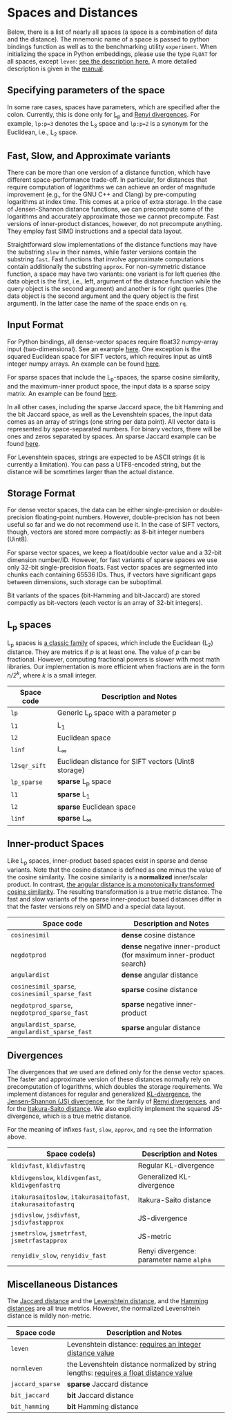 # Spaces and Distances

Below, there is a list of nearly all spaces (a space is a combination of data and the distance). The mnemonic name of a space is passed to python bindings function   as well  as  to  the  benchmarking  utility ``experiment``. 
When initializing the space in Python embeddings, please use the type 
`FLOAT` for all spaces, except `leven`: [see the description here.](https://nmslib.github.io/nmslib/api.html#nmslib-init)
A more detailed description is given
in the [manual](manual/latex/manual.pdf).

## Specifying parameters of the space

In some rare cases, spaces have parameters, which are specified after the
colon. 
Currently, this is done only for 
[L<sub>p</sub>](https://en.wikipedia.org/wiki/Lp_space#Lp_spaces)
and [Renyi divergences](https://en.wikipedia.org/wiki/R%C3%A9nyi_entropy#R%C3%A9nyi_divergence).
For example, ``lp:p=3`` denotes the L<sub>3</sub> space and
``lp:p=2`` is a synonym for the Euclidean, i.e., L<sub>2</sub> space.


## Fast, Slow, and Approximate variants

There can be more than one version of a distance function,
which have different space-performance trade-off.
In particular, for distances that require computation of logarithms 
we can achieve an order of magnitude improvement (e.g., for the GNU C++
and Clang) by pre-computing
logarithms at index time. This comes at a price of extra storage. 
In the case of Jensen-Shannon distance functions, we can precompute some 
of the logarithms and accurately approximate those we cannot precompute.
Fast versions of inner-product distances, however, 
do not precompute anything. They employ  fast SIMD instructions
and a special data layout.

Straightforward slow implementations of the distance functions may have the substring ``slow``
in their names, while faster versions contain the substring ``fast``.
Fast functions that involve approximate computations contain additionally the substring ``approx``.
For non-symmetric distance function, a space may have two variants: one variant is for left
queries (the data object is the first, i.e., left, argument of the distance function 
while the query object
is the second argument) 
and another is for right queries (the data object is the second argument and the query object is the first argument).
In the latter case the name of the space ends on ``rq``.


## Input Format

For Python bindings, all dense-vector spaces require float32 numpy-array input (two-dimensional). See an example [here](python_bindings/notebooks/search_vector_dense_optim.ipynb). 
One exception is the squared Euclidean space for SIFT vectors, which requires input as uint8 integer numpy arrays. An example can be found [here](python_bindings/notebooks/search_sift_uint8.ipynb).

For sparse spaces that include the L<sub>p</sub>-spaces, the sparse cosine similarity, and the maximum-inner product space, the input data is a sparse scipy matrix. An example can be found [here](python_bindings/notebooks/search_sparse_cosine.ipynb).

In all other cases, including the sparse Jaccard space,
the bit Hamming and the bit Jaccard space, as well 
as the Levenshtein spaces, the input data comes
as an array of strings (one string per data point). All vector
data is represented by space-separated numbers. For binary
vectors, there will be ones and zeros separated by spaces.
An sparse Jaccard example can be found [here](python_bindings/notebooks/search_generic_sparse_jaccard.ipynb). 
 
For Levenshtein spaces, strings are expected to be ASCII strings (it is
currently a limitation).
You can pass a UTF8-encoded string, but the distance will be sometimes
larger than the actual distance. 

## Storage Format

For dense vector spaces, the data can be either single-precision or double-precision floating-point numbers. 
However, double-precision has not been useful so far and we do not recommend use it.
In the case of SIFT vectors, though, vectors are stored more compactly:
as 8-bit integer numbers (Uint8).

For sparse vector spaces, 
we keep a float/double vector value and a 32-bit dimension number/ID.
However, for fast variants of sparse spaces we use only 32-bit single-precision floats. Fast vector spaces are segmented into chunks each containing 65536 IDs. Thus, if vectors have significant gaps 
between dimensions, such storage can be suboptimal.

Bit variants of the spaces (bit-Hamming and bit-Jaccard) are stored compactly as bit-vectors (each vector is an array of 32-bit integers).  

## L<sub>p</sub> spaces
 
L<sub>p</sub> spaces is [a classic family](https://en.wikipedia.org/wiki/Lp_space#Lp_spaces) of spaces,
which include the Euclidean (L<sub>2</sub>) distance.
They are metrics if _p_ is at least one. 
The value of _p_ can be fractional. 
However, computing fractional powers is slower with most math libraries.
Our implementation is more efficient when fractions are in the form
_n/2<sup>k</sup>_, where _k_ is a small integer. 
 

| Space code   | Description and Notes                           |
|--------------|-------------------------------------------------|
| `lp`         | Generic L<sub>p</sub> space with a parameter p  |
| `l1`         | L<sub>1</sub>                                   |
| `l2`         | Euclidean space                                 |
| `linf`       | L<sub>&infin;</sub>                             |
| `l2sqr_sift` | Euclidean distance for SIFT vectors (Uint8 storage)|
| `lp_sparse`  | **sparse** L<sub>p</sub> space                  |
| `l1`         | **sparse** L<sub>1</sub>                        |
| `l2`         | **sparse** Euclidean space                      |
| `linf`       | **sparse** L<sub>&infin;</sub>                  |


## Inner-product Spaces

Like L<sub>p</sub> spaces, inner-product based spaces exist in sparse and dense variants.
Note that the cosine distance is defined as one minus the value of the cosine similarity.
The cosine similarity is a **normalized** inner/scalar product.
In contrast, [the angular distance is a monotonically transformed cosine similarity](https://en.wikipedia.org/wiki/Cosine_similarity#Angular_distance_and_similarity).
The resulting transformation is a true metric distance.
The fast and slow variants of the sparse inner-product based distances differ
in that the faster versions rely on SIMD and a special data layout.

| Space code    | Description and Notes                                               |
|---------------|---------------------------------------------------------------------|
| `cosinesimil` | **dense** cosine distance                                           |
| `negdotprod`  | **dense** negative inner-product (for maximum inner-product search) |
| `angulardist` | **dense** angular distance                                          |
| `cosinesimil_sparse`, `cosinesimil_sparse_fast` | **sparse** cosine distance        |
| `negdotprod_sparse`, `negdotprod_sparse_fast`   | **sparse** negative inner-product |
| `angulardist_sparse`, `angulardist_sparse_fast` | **sparse** angular distance       |


## Divergences 

The divergences that we used are defined only for the 
dense vector spaces. The faster and approximate version
of these distances normally rely on precomputation of logarithms,
which doubles the storage requirements.
We implement distances for regular and generalized
[KL-divergence](https://en.wikipedia.org/wiki/Kullback%E2%80%93Leibler_divergence),
the [Jensen-Shannon (JS) divergence](https://en.wikipedia.org/wiki/Jensen%E2%80%93Shannon_divergence),
for the family of [Renyi divergences](https://en.wikipedia.org/wiki/R%C3%A9nyi_entropy#R%C3%A9nyi_divergence),
and for the [Itakura-Saito distance](https://en.wikipedia.org/wiki/Itakura%E2%80%93Saito_distance).
We also explicitly implement the squared JS-divergence,
which is a true metric distance.

For the meaning of infixes ``fast``, ``slow``, ``approx``, and ``rq`` see the information above.

| Space code(s)                              | Description and Notes                           |
|--------------------------------------------|-------------------------------------------------|
| `kldivfast`, `kldivfastrq`             | Regular KL-divergence                           |
| `kldivgenslow`, `kldivgenfast`, `kldivgenfastrq` | Generalized KL-divergence           | 
| `itakurasaitoslow`, `itakurasaitofast`, `itakurasaitofastrq` |  Itakura-Saito distance |
| `jsdivslow`, `jsdivfast`, `jsdivfastapprox` | JS-divergence                              |
| `jsmetrslow`, `jsmetrfast`, `jsmetrfastapprox`  | JS-metric                                  |
| `renyidiv_slow`, `renyidiv_fast`                | Renyi divergence: parameter name `alpha`   |         


## Miscellaneous Distances 

The [Jaccard distance](https://en.wikipedia.org/wiki/Jaccard_index) and
 the [Levenshtein distance](https://en.wikipedia.org/wiki/Levenshtein_distance), 
 and the [Hamming distances](https://en.wikipedia.org/wiki/Hamming_distance) are all true metrics.
However, the normalized Levenshtein distance is mildly non-metric.

| Space code    | Description and Notes                                               |
|---------------|---------------------------------------------------------------------|
| `leven`       | Levenshtein distance: [requires an integer distance value](https://nmslib.github.io/nmslib/api.html#nmslib-init)            |
| `normleven`   | the Levenshtein distance normalized by string lengths: [requires a float distance value](https://nmslib.github.io/nmslib/api.html#nmslib-init)                   |
| `jaccard_sparse` | **sparse** Jaccard distance                                         |
| `bit_jaccard`    | **bit** Jaccard distance                                            |
| `bit_hamming`    | **bit** Hamming distance                                            |
